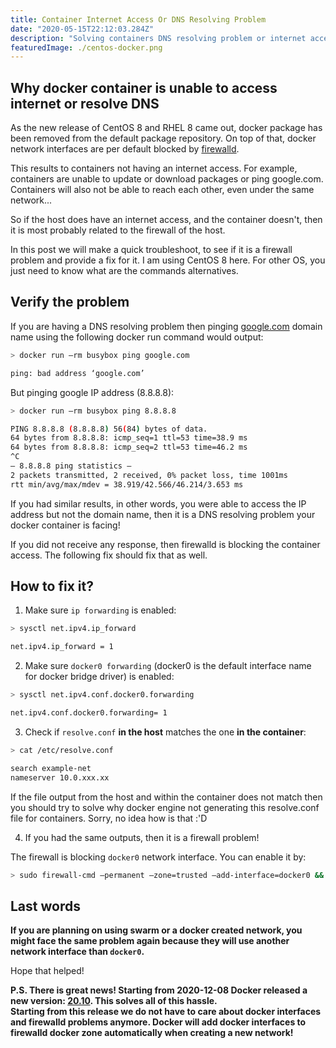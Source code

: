 ```yaml
---
title: Container Internet Access Or DNS Resolving Problem
date: "2020-05-15T22:12:03.284Z"
description: "Solving containers DNS resolving problem or internet access on CentOS."
featuredImage: ./centos-docker.png
---
```


## Why docker container is unable to access internet or resolve DNS
As the new release of CentOS 8 and RHEL 8 came out, docker package has been removed from the default package repository. 
On top of that, docker network interfaces are per default blocked by [firewalld](https://firewalld.org/).

This results to containers not having an internet access. For example, containers are unable to update or download packages or ping google.com. Containers will also not be able to reach each other, even under the same network...

So if the host does have an internet access, and the container doesn't, then it is most probably related to the firewall of the host.

In this post we will make a quick troubleshoot, to see if it is a firewall problem and provide a fix for it. I am using CentOS 8 here. For other OS, you just need to know what are the commands alternatives.

## Verify the problem
If you are having a DNS resolving problem then pinging [google.com](google.com) domain name using the following docker run command would output:

```bash
> docker run –rm busybox ping google.com

ping: bad address ‘google.com’
```

But pinging google IP address (8.8.8.8):

```bash
> docker run –rm busybox ping 8.8.8.8

PING 8.8.8.8 (8.8.8.8) 56(84) bytes of data.
64 bytes from 8.8.8.8: icmp_seq=1 ttl=53 time=38.9 ms
64 bytes from 8.8.8.8: icmp_seq=2 ttl=53 time=46.2 ms
^C
— 8.8.8.8 ping statistics —
2 packets transmitted, 2 received, 0% packet loss, time 1001ms
rtt min/avg/max/mdev = 38.919/42.566/46.214/3.653 ms
```

If you had similar results, in other words, you were able to access the IP address but not the domain name, then it is a DNS resolving problem your docker container is facing!

If you did not receive any response, then firewalld is blocking the container access. The following fix should fix that as well.

## How to fix it?

1. Make sure `ip forwarding` is enabled: 

```bash
> sysctl net.ipv4.ip_forward

net.ipv4.ip_forward = 1
```


2. Make sure `docker0 forwarding` (docker0 is the default interface name for docker bridge driver) is enabled:

```bash
> sysctl net.ipv4.conf.docker0.forwarding

net.ipv4.conf.docker0.forwarding= 1
```

3. Check if `resolve.conf` **in the host** matches the one **in the container**:

```bash
> cat /etc/resolve.conf

search example-net
nameserver 10.0.xxx.xx
```

If the file output from the host and within the container does not match then you should try to solve why docker engine not generating this resolve.conf file for containers. Sorry, no idea how is that :'D

4. If you had the same outputs, then it is a firewall problem! 

The firewall is blocking `docker0` network interface. You can enable it by:
```bash
> sudo firewall-cmd –permanent –zone=trusted –add-interface=docker0 && sudo firewall-cmd –reload
```
## Last words
**If you are planning on using swarm or a docker created network, you might face the same problem again because they will use another network interface than `docker0`.** 

Hope that helped!

**P.S. There is great news! Starting from 2020-12-08 Docker released a new version: [20.10](https://docs.docker.com/engine/release-notes/#20100).
This solves all of this hassle.\
Starting from this release we do not have to care about docker interfaces and firewalld problems anymore. Docker will add docker interfaces to firewalld docker zone automatically when creating a new network!** 